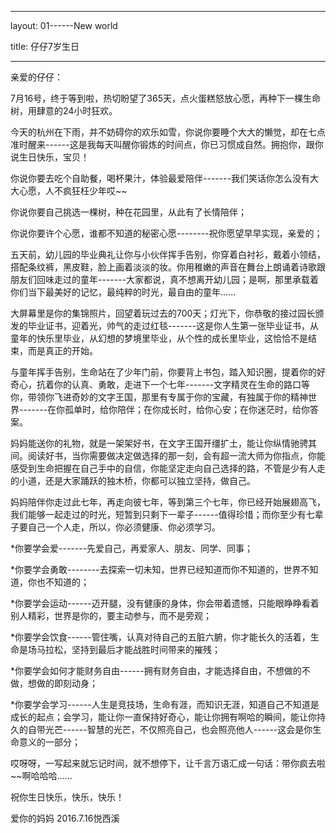 

---
layout: 01------New world

title: 仔仔7岁生日


---
亲爱的仔仔：

7月16号，终于等到啦，热切盼望了365天，点火蛋糕怒放心愿，再种下一棵生命树，用肆意的24小时狂欢。

今天的杭州在下雨，并不妨碍你的欢乐如雪，你说你要睡个大大的懒觉，却在七点准时醒来------这是我每天叫醒你锻炼的时间点，你已习惯成自然。拥抱你，跟你说生日快乐，宝贝！

你说你要去吃个自助餐，喝杯果汁，体验最爱陪伴-------我们笑话你怎么没有大大心愿，人不疯狂枉少年哎~~

你说你要自己挑选一棵树，种在花园里，从此有了长情陪伴；

你说你要许个心愿，谁都不知道的秘密心愿--------祝你愿望早早实现，亲爱的；

五天前，幼儿园的毕业典礼让你与小伙伴挥手告别，你穿着白衬衫，戴着小领结，搭配条纹裤，黑皮鞋，脸上画着淡淡的妆。你用稚嫩的声音在舞台上朗诵着诗歌跟朋友们回味走过的童年-------大家都说，真不想离开幼儿园；是啊，那里承载着你们当下最美好的记忆，最纯粹的时光，最自由的童年......

大屏幕里是你的集锦照片，回望着玩过去的700天；灯光下，你恭敬的接过园长颁发的毕业证书，迎着光，帅气的走过红毯-------这是你人生第一张毕业证书，从童年的快乐里毕业，从幻想的梦境里毕业，从个性的成长里毕业，这恰恰不是结束，而是真正的开始。

与童年挥手告别，生命站在了少年门前，你要背上书包，踏入知识圈，提着你的好奇心，抗着你的认真、勇敢，走进下一个七年-------文字精灵在生命的路口等你，带领你飞进奇妙的文字王国，那里有专属于你的宝藏，有独属于你的精神世界-------在你孤单时，给你陪伴；在你成长时，给你心安；在你迷茫时，给你答案。

妈妈能送你的礼物，就是一架架好书，在文字王国开缰扩土，能让你纵情驰骋其间。阅读好书，当你需要做决定做选择的那一刻，会有超一流大师为你指点，你能感受到生命把握在自己手中的自信，你能坚定走向自己选择的路，不管是少有人走的小道，还是大家踊跃的独木桥，你都可以独立坚持，做自己。

妈妈陪伴你走过此七年，再走向彼七年，等到第三个七年，你已经开始展翅高飞，我们能够一起走过的时光，短暂到只剩下一辈子------值得珍惜；而你至少有七辈子要自己一个人走，所以，你必须健康、你必须学习。

\*你要学会爱-------先爱自己，再爱家人、朋友、同学、同事；

\*你要学会勇敢--------去探索一切未知，世界已经知道而你不知道的，世界不知道，你也不知道的；

\*你要学会运动------迈开腿，没有健康的身体，你会带着遗憾，只能眼睁睁看着别人精彩，世界是你的，要主动参与，而不是旁观；

\*你要学会饮食------管住嘴，认真对待自己的五脏六腑，你才能长久的活着，生命是场马拉松，坚持到最后才能战胜时间带来的摧残；

\*你要学会如何才能财务自由------拥有财务自由，才能选择自由，不想做的不做，想做的即刻动身；

\*你要学会学习------人生是竞技场，生命有涯，而知识无涯，知道自己不知道是成长的起点；会学习，能让你一直保持好奇心，能让你拥有啊哈的瞬间，能让你持久的自带光芒------智慧的光芒，不仅照亮自己，也会照亮他人------这会是你生命意义的一部分；

哎呀呀，一写起来就忘记时间，就不想停下，让千言万语汇成一句话：带你疯去啦~~啊哈哈哈......

祝你生日快乐，快乐，快乐！

爱你的妈妈
2016.7.16悦西溪


  [1]: http://huaban.com/pins/114111784/
